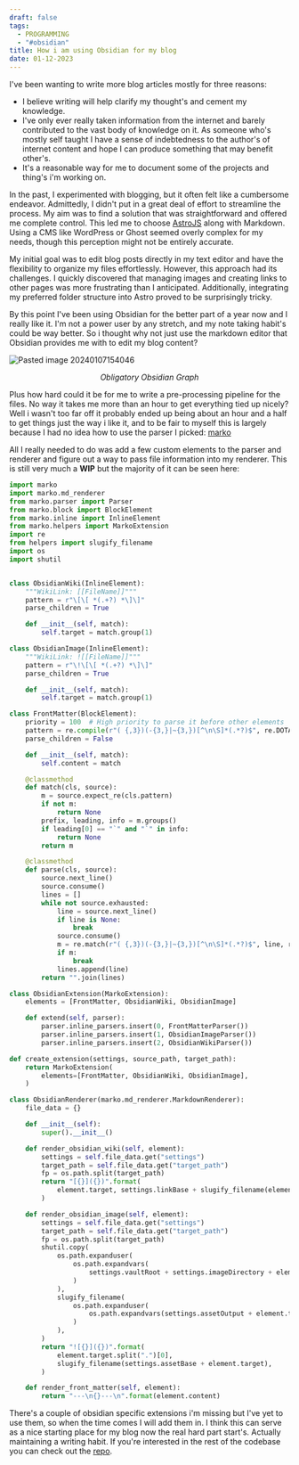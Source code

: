 ```yaml
---
draft: false
tags:
  - PROGRAMMING
  - "#obsidian"
title: How i am using Obsidian for my blog
date: 01-12-2023
---
```

I've been wanting to write more blog articles mostly for three reasons:

- I believe writing will help clarify my thought's and cement my knowledge.
- I've only ever really taken information from the internet and barely contributed to the vast body of knowledge on it. As someone who's mostly self taught I have a sense of indebtedness to the author's of internet content and hope I can produce something that may benefit other's.
- It's a reasonable way for me to document some of the projects and thing's i'm working on.

In the past, I experimented with blogging, but it often felt like a cumbersome endeavor. Admittedly, I didn't put in a great deal of effort to streamline the process. My aim was to find a solution that was straightforward and offered me complete control. This led me to choose [AstroJS](https://astro.build/) along with Markdown. Using a CMS like WordPress or Ghost seemed overly complex for my needs, though this perception might not be entirely accurate.

My initial goal was to edit blog posts directly in my text editor and have the flexibility to organize my files effortlessly. However, this approach had its challenges. I quickly discovered that managing images and creating links to other pages was more frustrating than I anticipated. Additionally, integrating my preferred folder structure into Astro proved to be surprisingly tricky.

By this point I've been using Obsidian for the better part of a year now and I really like it. I'm not a power user by any stretch, and my note taking habit's could be way better. So i thought why not just use the markdown editor that Obsidian provides me with to edit my blog content?

![Pasted image 20240107154046](/assets/obsidian/pasted-image-20240107154046.png)
<p style="text-align: center; font-style:italic;">Obligatory Obsidian Graph</p>


Plus how hard could it be for me to write a pre-processing pipeline for the files. No way it takes me more than an hour to get everything tied up nicely? Well i wasn't too far off it probably ended up being about an hour and a half to get things just the way i like it, and to be fair to myself this is largely because I had no idea how to use the parser I picked: [marko](https://github.com/frostming/marko/)

All I really needed to do was add a few custom elements to the parser and renderer and figure out a way to pass file information into my renderer. This is still very  much a **WIP** but the majority of it can be seen here:

```python
import marko
import marko.md_renderer
from marko.parser import Parser
from marko.block import BlockElement
from marko.inline import InlineElement
from marko.helpers import MarkoExtension
import re
from helpers import slugify_filename
import os
import shutil


class ObsidianWiki(InlineElement):
    """WikiLink: [[FileName]]"""
    pattern = r"\[\[ *(.+?) *\]\]"
    parse_children = True

    def __init__(self, match):
        self.target = match.group(1)

class ObsidianImage(InlineElement):
    """WikiLink: ![[FileName]]"""
    pattern = r"\!\[\[ *(.+?) *\]\]"
    parse_children = True

    def __init__(self, match):
        self.target = match.group(1)

class FrontMatter(BlockElement):
    priority = 100  # High priority to parse it before other elements
    pattern = re.compile(r"( {,3})(-{3,}|~{3,})[^\n\S]*(.*?)$", re.DOTALL)
    parse_children = False

    def __init__(self, match):
        self.content = match

    @classmethod
    def match(cls, source):
        m = source.expect_re(cls.pattern)
        if not m:
            return None
        prefix, leading, info = m.groups()
        if leading[0] == "`" and "`" in info:
            return None
        return m

    @classmethod
    def parse(cls, source):
        source.next_line()
        source.consume()
        lines = []
        while not source.exhausted:
            line = source.next_line()
            if line is None:
                break
            source.consume()
            m = re.match(r"( {,3})(-{3,}|~{3,})[^\n\S]*(.*?)$", line, re.DOTALL)
            if m:
                break
            lines.append(line)
        return "".join(lines)

class ObsidianExtension(MarkoExtension):
    elements = [FrontMatter, ObsidianWiki, ObsidianImage]

    def extend(self, parser):
        parser.inline_parsers.insert(0, FrontMatterParser())
        parser.inline_parsers.insert(1, ObsidianImageParser())
        parser.inline_parsers.insert(2, ObsidianWikiParser())

def create_extension(settings, source_path, target_path):
    return MarkoExtension(
        elements=[FrontMatter, ObsidianWiki, ObsidianImage],
    )

class ObsidianRenderer(marko.md_renderer.MarkdownRenderer):
    file_data = {}

    def __init__(self):
        super().__init__()

    def render_obsidian_wiki(self, element):
        settings = self.file_data.get("settings")
        target_path = self.file_data.get("target_path")
        fp = os.path.split(target_path)
        return "[{}]({})".format(
            element.target, settings.linkBase + slugify_filename(element.target)
        )

    def render_obsidian_image(self, element):
        settings = self.file_data.get("settings")
        target_path = self.file_data.get("target_path")
        fp = os.path.split(target_path)
        shutil.copy(
            os.path.expanduser(
                os.path.expandvars(
                    settings.vaultRoot + settings.imageDirectory + element.target
                )
            ),
            slugify_filename(
                os.path.expanduser(
                    os.path.expandvars(settings.assetOutput + element.target)
                )
            ),
        )
        return "![{}]({})".format(
            element.target.split(".")[0],
            slugify_filename(settings.assetBase + element.target),
        )

    def render_front_matter(self, element):
        return "---\n{}---\n".format(element.content)

```

There's a couple of obsidian specific extensions i'm missing but I've yet to use them, so when the time comes I will add them in. I think this can serve as a nice starting place for my blog now the real hard part start's. Actually maintaining a writing habit. If you're interested in the rest of the codebase you can check out the [repo](https://github.com/emgardner/obsidian-parser).

